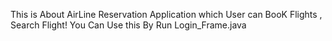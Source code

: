 This is About AirLine Reservation Application
which User can BooK Flights , Search Flight! 
You Can Use this By Run Login_Frame.java

